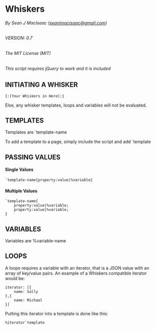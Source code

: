 # Whiskers
###### By Sean J MacIsaac (seanjmacisaac@gmail.com)
###### VERSION: 0.7

###### The MIT License (MIT)

###### This script requires jQuery to work and it is included

## INITIATING A WHISKER
    {:[Your Whiskers in Here]:}

Else, any whisker templates, loops and variables will not be evaluated.

## TEMPLATES
Templates are `template-name

To add a template to a page, simply include the script and add `template

## PASSING VALUES
#### Single Values
    `template-name{property:value|%variable}
#### Multiple Values
    `template-name{
        property:value|%variable;
        property:value|%variable;
    }

## VARIABLES
Variables are %variable-name

## LOOPS
A loops requires a variable with an iterator, that is a JSON value with an array of key/value pairs.
An example of a Whiskers compatible iterator would be:

    iterator: [{
        name: Sally
    },{
        name: Michael
    }]

Putting this iterator into a template is done like this:

    %iterator`template
